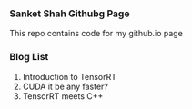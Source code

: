 ### Sanket Shah Githubg Page

This repo contains code for my github.io page

### Blog List
1. Introduction to TensorRT
2. CUDA it be any faster?
3. TensorRT meets C++
